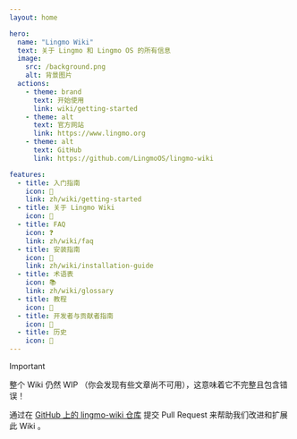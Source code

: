 ```yaml
---
layout: home

hero:
  name: "Lingmo Wiki"
  text: 关于 Lingmo 和 Lingmo OS 的所有信息
  image:
    src: /background.png
    alt: 背景图片
  actions:
    - theme: brand
      text: 开始使用
      link: wiki/getting-started
    - theme: alt
      text: 官方网站
      link: https://www.lingmo.org
    - theme: alt
      text: GitHub
      link: https://github.com/LingmoOS/lingmo-wiki

features:
  - title: 入门指南
    icon: 🚀
    link: zh/wiki/getting-started
  - title: 关于 Lingmo Wiki
    icon: 📕
  - title: FAQ
    icon: ❓
    link: zh/wiki/faq
  - title: 安装指南
    icon: 💾
    link: zh/wiki/installation-guide
  - title: 术语表
    icon: 📚
    link: zh/wiki/glossary
  - title: 教程
    icon: 📝
  - title: 开发者与贡献者指南
    icon: 🌱
  - title: 历史
    icon: 📖
---
```

> [!Important]
> 整个 Wiki 仍然 WIP （你会发现有些文章尚不可用），这意味着它不完整且包含错误！
>
> 通过在 [GitHub 上的 lingmo-wiki 仓库](https://github.com/LingmoOS/lingmo-wiki) 提交 Pull Request 来帮助我们改进和扩展此 Wiki 。
